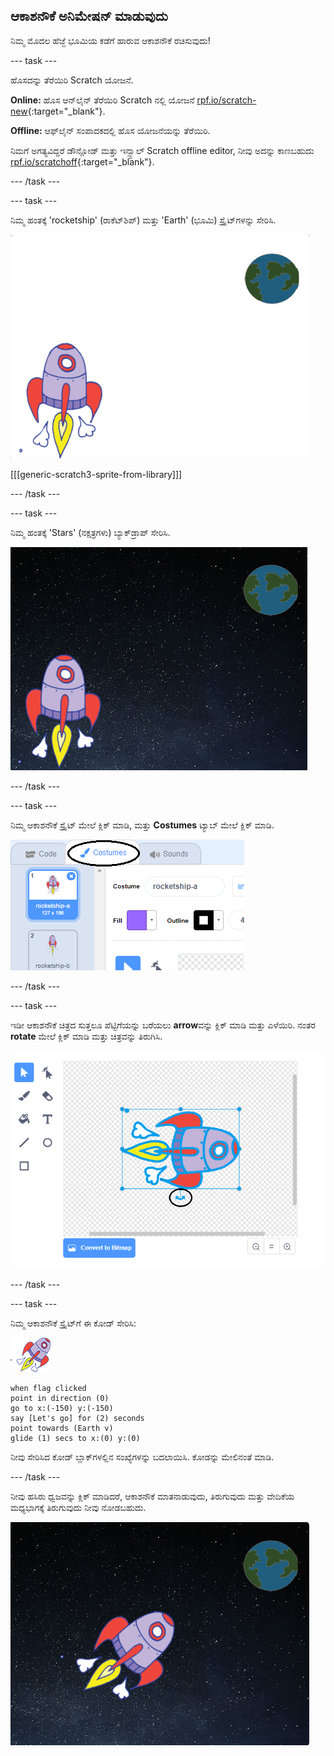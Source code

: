 ## ಆಕಾಶನೌಕೆ ಅನಿಮೇಷನ್ ಮಾಡುವುದು

ನಿಮ್ಮ ಮೊದಲ ಹೆಜ್ಜೆ ಭೂಮಿಯ ಕಡೆಗೆ ಹಾರುವ ಆಕಾಶನೌಕೆ ರಚಿಸುವುದು!

--- task ---

ಹೊಸದನ್ನು ತೆರೆಯಿರಿ Scratch ಯೋಜನೆ.

**Online:** ಹೊಸ ಆನ್‌ಲೈನ್ ತೆರೆಯಿರಿ Scratch ನಲ್ಲಿ ಯೋಜನೆ [rpf.io/scratch-new](https://rpf.io/scratchon){:target="_blank"}.

**Offline:** ಆಫ್‌ಲೈನ್ ಸಂಪಾದಕದಲ್ಲಿ ಹೊಸ ಯೋಜನೆಯನ್ನು ತೆರೆಯಿರಿ.

ನಿಮಗೆ ಅಗತ್ಯವಿದ್ದರೆ ಡೌನ್ಲೋಡ್ ಮತ್ತು ಇನ್ಸ್ಟಾಲ್ Scratch offline editor, ನೀವು ಅದನ್ನು ಕಾಣಬಹುದು [rpf.io/scratchoff](https://rpf.io/scratchoff){:target="_blank"}.

--- /task ---

--- task ---

ನಿಮ್ಮ ಹಂತಕ್ಕೆ 'rocketship' (ರಾಕೆಟ್‌ಶಿಪ್) ಮತ್ತು 'Earth' (ಭೂಮಿ) ಸ್ಪ್ರೈಟ್‌ಗಳನ್ನು ಸೇರಿಸಿ.

![ಆಕಾಶನೌಕೆ ಮತ್ತು ಭೂಮಿಯ ಸ್ಪ್ರೈಟ್‌ಗಳು](images/space-sprites.png)

[[[generic-scratch3-sprite-from-library]]]

--- /task ---

--- task ---

ನಿಮ್ಮ ಹಂತಕ್ಕೆ 'Stars' (ನಕ್ಷತ್ರಗಳು) ಬ್ಯಾಕ್‌ಡ್ರಾಪ್ ಸೇರಿಸಿ.

![ಬಾಹ್ಯಾಕಾಶ ಹಿನ್ನೆಲೆ](images/space-backdrop.png)

--- /task ---

--- task ---

ನಿಮ್ಮ ಆಕಾಶನೌಕೆ ಸ್ಪ್ರೈಟ್ ಮೇಲೆ ಕ್ಲಿಕ್ ಮಾಡಿ, ಮತ್ತು **Costumes** ಟ್ಯಾಬ್ ಮೇಲೆ ಕ್ಲಿಕ್ ಮಾಡಿ.

![ಸ್ಪ್ರೈಟ್ ವೇಷಭೂಷಣ](images/space-costume.png)

--- /task ---

--- task ---

ಇಡೀ ಆಕಾಶನೌಕೆ ಚಿತ್ರದ ಸುತ್ತಲೂ ಪೆಟ್ಟಿಗೆಯನ್ನು ಬರೆಯಲು **arrow**ವನ್ನು ಕ್ಲಿಕ್ ಮಾಡಿ ಮತ್ತು ಎಳೆಯಿರಿ. ನಂತರ **rotate** ಮೇಲೆ ಕ್ಲಿಕ್ ಮಾಡಿ ಮತ್ತು ಚಿತ್ರವನ್ನು ತಿರುಗಿಸಿ.

![ವೇಷಭೂಷಣವನ್ನು ತಿರುಗಿಸುವುದು](images/space-rotate.png)

--- /task ---

--- task ---

ನಿಮ್ಮ ಆಕಾಶನೌಕೆ ಸ್ಪ್ರೈಟ್‌ಗೆ ಈ ಕೋಡ್ ಸೇರಿಸಿ:

![ಆಕಾಶನೌಕೆ ಸ್ಪ್ರೈಟ್](images/sprite-spaceship.png)

```blocks3
when flag clicked
point in direction (0)
go to x:(-150) y:(-150)
say [Let's go] for (2) seconds
point towards (Earth v)
glide (1) secs to x:(0) y:(0)
```

ನೀವು ಸೇರಿಸಿದ ಕೋಡ್ ಬ್ಲಾಕ್‌ಗಳಲ್ಲಿನ ಸಂಖ್ಯೆಗಳನ್ನು ಬದಲಾಯಿಸಿ. ಕೋಡನ್ನು ಮೇಲಿನಂತೆ ಮಾಡಿ.

--- /task ---

ನೀವು ಹಸಿರು ಧ್ವಜವನ್ನು ಕ್ಲಿಕ್ ಮಾಡಿದರೆ, ಆಕಾಶನೌಕೆ ಮಾತನಾಡುವುದು, ತಿರುಗುವುದು ಮತ್ತು ವೇದಿಕೆಯ ಮಧ್ಯಭಾಗಕ್ಕೆ ತಿರುಗುವುದು ನೀವು ನೋಡಬಹುದು.

![ಆಕಾಶನೌಕೆ ಅನಿಮೇಷನ್ ಪರೀಕ್ಷಿಸಲಾಗುತ್ತಿದೆ](images/space-animate-stage.png)
